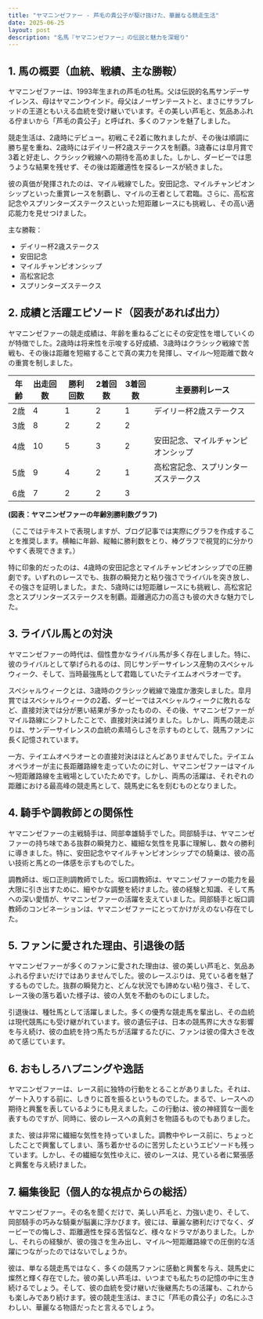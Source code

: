 ```yaml
---
title: "ヤマニンゼファー - 芦毛の貴公子が駆け抜けた、華麗なる競走生活"
date: 2025-06-25
layout: post
description: "名馬『ヤマニンゼファー』の伝説と魅力を深堀り"
---
```


## 1. 馬の概要（血統、戦績、主な勝鞍）

ヤマニンゼファーは、1993年生まれの芦毛の牡馬。父は伝説的名馬サンデーサイレンス、母はヤマニンウインド。母父はノーザンテーストと、まさにサラブレッドの王道ともいえる血統を受け継いでいます。その美しい芦毛と、気品あふれる佇まいから「芦毛の貴公子」と呼ばれ、多くのファンを魅了しました。

競走生活は、2歳時にデビュー。初戦こそ2着に敗れましたが、その後は順調に勝ち星を重ね、2歳時にはデイリー杯2歳ステークスを制覇。3歳春には皐月賞で3着と好走し、クラシック戦線への期待を高めました。しかし、ダービーでは思うような結果を残せず、その後は距離適性を探るレースが続きました。

彼の真価が発揮されたのは、マイル戦線でした。安田記念、マイルチャンピオンシップといった重賞レースを制覇し、マイルの王者として君臨。さらに、高松宮記念やスプリンターズステークスといった短距離レースにも挑戦し、その高い適応能力を見せつけました。

主な勝鞍：

* デイリー杯2歳ステークス
* 安田記念
* マイルチャンピオンシップ
* 高松宮記念
* スプリンターズステークス


## 2. 成績と活躍エピソード（図表があれば出力）

ヤマニンゼファーの競走成績は、年齢を重ねるごとにその安定性を増していくのが特徴でした。2歳時は将来性を示唆する好成績、3歳時はクラシック戦線で苦戦も、その後は距離を短縮することで真の実力を発揮し、マイル～短距離で数々の重賞を制しました。

| 年齢 | 出走回数 | 勝利回数 | 2着回数 | 3着回数 | 主要勝利レース |
|---|---|---|---|---|---|
| 2歳 | 4 | 1 | 2 | 1 | デイリー杯2歳ステークス |
| 3歳 | 8 | 2 | 2 | 2 |  |
| 4歳 | 10 | 5 | 3 | 2 | 安田記念、マイルチャンピオンシップ |
| 5歳 | 9 | 4 | 2 | 1 | 高松宮記念、スプリンターズステークス |
| 6歳 | 7 | 2 | 2 | 3 |  |


**(図表：ヤマニンゼファーの年齢別勝利数グラフ)**

（ここではテキストで表現しますが、ブログ記事では実際にグラフを作成することを推奨します。横軸に年齢、縦軸に勝利数をとり、棒グラフで視覚的に分かりやすく表現できます。）


特に印象的だったのは、4歳時の安田記念とマイルチャンピオンシップでの圧勝劇です。いずれのレースでも、抜群の瞬発力と粘り強さでライバルを突き放し、その強さを証明しました。また、5歳時には短距離レースにも挑戦し、高松宮記念とスプリンターズステークスを制覇。距離適応力の高さも彼の大きな魅力でした。


## 3. ライバル馬との対決

ヤマニンゼファーの時代は、個性豊かなライバル馬が多く存在しました。特に、彼のライバルとして挙げられるのは、同じサンデーサイレンス産駒のスペシャルウィーク、そして、当時最強馬として君臨していたテイエムオペラオーです。

スペシャルウィークとは、3歳時のクラシック戦線で幾度か激突しました。皐月賞ではスペシャルウィークの2着、ダービーではスペシャルウィークに敗れるなど、直接対決では分が悪い結果が多かったものの、その後、ヤマニンゼファーがマイル路線にシフトしたことで、直接対決は減りました。しかし、両馬の競走ぶりは、サンデーサイレンスの血統の素晴らしさを示すものとして、競馬ファンに長く記憶されています。

一方、テイエムオペラオーとの直接対決はほとんどありませんでした。テイエムオペラオーが主に長距離路線を走っていたのに対し、ヤマニンゼファーはマイル～短距離路線を主戦場としていたためです。しかし、両馬の活躍は、それぞれの距離における最高峰の競走馬として、競馬史に名を刻むものとなりました。


## 4. 騎手や調教師との関係性

ヤマニンゼファーの主戦騎手は、岡部幸雄騎手でした。岡部騎手は、ヤマニンゼファーの持ち味である抜群の瞬発力と、繊細な気性を見事に理解し、数々の勝利に導きました。特に、安田記念やマイルチャンピオンシップでの騎乗は、彼の高い技術と馬との一体感を示すものでした。

調教師は、坂口正則調教師でした。坂口調教師は、ヤマニンゼファーの能力を最大限に引き出すために、細やかな調整を続けました。彼の経験と知識、そして馬への深い愛情が、ヤマニンゼファーの活躍を支えていました。岡部騎手と坂口調教師のコンビネーションは、ヤマニンゼファーにとってかけがえのない存在でした。


## 5. ファンに愛された理由、引退後の話

ヤマニンゼファーが多くのファンに愛された理由は、彼の美しい芦毛と、気品あふれる佇まいだけではありませんでした。彼のレースぶりは、見ている者を魅了するものでした。抜群の瞬発力と、どんな状況でも諦めない粘り強さ、そして、レース後の落ち着いた様子は、彼の人気を不動のものにしました。

引退後は、種牡馬として活躍しました。多くの優秀な競走馬を輩出し、その血統は現代競馬にも受け継がれています。彼の遺伝子は、日本の競馬界に大きな影響を与え続け、彼の血統を持つ馬たちが活躍するたびに、ファンは彼の偉大さを改めて感じています。


## 6. おもしろハプニングや逸話

ヤマニンゼファーは、レース前に独特の行動をとることがありました。それは、ゲート入りする前に、しきりに首を振るというものでした。まるで、レースへの期待と興奮を表しているようにも見えました。この行動は、彼の神経質な一面を表すものですが、同時に、彼のレースへの真剣さを物語るものでもありました。

また、彼は非常に繊細な気性を持っていました。調教中やレース前に、ちょっとしたことで興奮してしまい、落ち着かせるのに苦労したというエピソードも残っています。しかし、その繊細な気性ゆえに、彼のレースは、見ている者に緊張感と興奮を与え続けました。


## 7. 編集後記（個人的な視点からの総括）

ヤマニンゼファー。その名を聞くだけで、美しい芦毛と、力強い走り、そして、岡部騎手の巧みな騎乗が脳裏に浮かびます。彼には、華麗な勝利だけでなく、ダービーでの悔しさ、距離適性を探る苦悩など、様々なドラマがありました。しかし、それらの経験が、彼の強さを生み出し、マイル～短距離路線での圧倒的な活躍につながったのではないでしょうか。

彼は、単なる競走馬ではなく、多くの競馬ファンに感動と興奮を与え、競馬史に燦然と輝く存在でした。彼の美しい芦毛は、いつまでも私たちの記憶の中に生き続けるでしょう。そして、彼の血統を受け継いだ後継馬たちの活躍も、これからも楽しみであり続けます。彼の競走生活は、まさに「芦毛の貴公子」の名にふさわしい、華麗なる物語だったと言えるでしょう。
